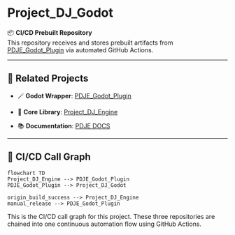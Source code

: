 # Project_DJ_Godot

📦 **CI/CD Prebuilt Repository**  
This repository receives and stores prebuilt artifacts from [PDJE_Godot_Plugin](https://github.com/Rliop913/PDJE_Godot_Plugin) via automated GitHub Actions.

---


## 🔗 Related Projects
- 🪄 **Godot Wrapper**: [PDJE_Godot_Plugin](https://github.com/Rliop913/PDJE_Godot_Plugin)

- 🧱 **Core Library**: [Project_DJ_Engine](https://github.com/Rliop913/Project_DJ_Engine)

- 📚 **Documentation**: [PDJE DOCS](rliop913.github.io/Project_DJ_Engine/)

---

## 🔁 CI/CD Call Graph

```mermaid
flowchart TD
Project_DJ_Engine --> PDJE_Godot_Plugin
PDJE_Godot_Plugin --> Project_DJ_Godot

origin_build_success --> Project_DJ_Engine
manual_release --> PDJE_Godot_Plugin
```
This is the CI/CD call graph for this project.
These three repositories are chained into one continuous automation flow using GitHub Actions.
